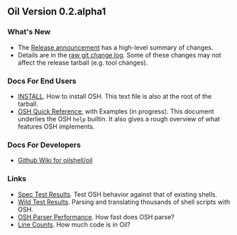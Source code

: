<!-- NOTE: This file is at /release/$VERSION/index.html -->

Oil Version 0.2.alpha1
-----------------

### What's New

- The [Release announcement](announcement.html) has a high-level summary of
  changes.
- Details are in the [raw git change log](changelog.html).  Some of these
  changes may not affect the release tarball (e.g. tool changes).

### Docs For End Users

- [INSTALL](doc/INSTALL.html).  How to install OSH.  This text file is also at
  the root of the tarball.
- [OSH Quick Reference](doc/osh-quick-ref.html), with Examples (in progress).
  This document underlies the OSH `help` builtin.  It also gives a rough
  overview of what features OSH implements.

### Docs For Developers

- [Github Wiki for oilshell/oil](https://github.com/oilshell/oil/wiki)

### Links

- [Spec Test Results](test/spec.wwz/).  Test OSH behavior against
  that of existing shells.
- [Wild Test Results](test/wild.wwz/).  Parsing and translating thousands of
  shell scripts with OSH.
- [OSH Parser Performance](benchmarks/osh-parser.wwz/).  How fast does OSH
  parse?
- [Line Counts](metrics/line-counts.wwz/).  How much code is in Oil?

<!-- TODO: 
benchmarks/
  virtual-memory/
src/                       annotated/cross-referenced source code
coverage/                  code coverage in Python and C
metrics/                   line-counts, debug info size?
-->
